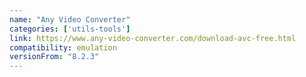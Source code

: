 ```yaml
---
name: "Any Video Converter"
categories: ['utils-tools']
link: https://www.any-video-converter.com/download-avc-free.html
compatibility: emulation
versionFrom: "8.2.3"
---
```


